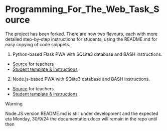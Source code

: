 # Programming_For_The_Web_Task_Source
The project has been forked. There are now two flavours, each with more detailed step-by-step instructions for students, using the README.md for easy copying of code snippets.
1. Python-based Flask PWA with SQLite3 database and BASH instructions.
  - [Source](https://github.com/TempeHS/Flask_PWA_Programming_For_The_Web_Task_Source) for teachers
  - [Student template & instructions](https://github.com/TempeHS/Flask_PWA_Programming_For_The_Web_Task_Template)
2. Node.js-based PWA with SQlite3 database and BASH instructions.
  - [Source](https://github.com/TempeHS/NodeJS_PWA_Programming_For_The_Web_Task_Source) for teachers
  - [Student template & instructions](https://github.com/TempeHS/NodeJS_PWA_Programming_For_The_Web_Task_Template)

> [!WARNING]
> Node.JS version README.md is still under development and the expected eta Monday, 30/9/24 the documentation.docx will remain in the repo until then
